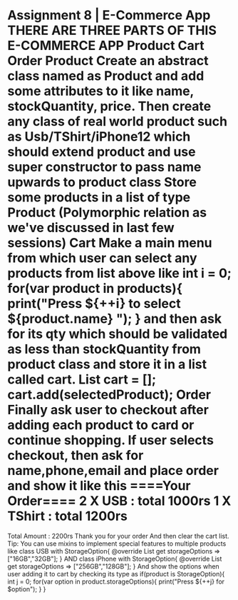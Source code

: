Assignment 8 | E-Commerce App
THERE ARE THREE PARTS OF THIS E-COMMERCE APP
Product
Cart
Order
Product
Create an abstract class named as Product and add some attributes to it like name, stockQuantity, price.
Then create any class of real world product such as Usb/TShirt/iPhone12 which should extend product and use super constructor to pass name upwards to product class
Store some products in a list of type Product (Polymorphic relation as we've discussed in last few sessions)
Cart
Make a main menu from which user can select any products from list above like
int i = 0;
for(var product in products){
print("Press ${++i} to select ${product.name} ");
}
and then ask for its qty which should be validated as less than stockQuantity from product class and store it in a list called cart.
List<Product> cart = [];
cart.add(selectedProduct);
Order
Finally ask user to checkout after adding each product to card or continue shopping. If user selects checkout, then ask for name,phone,email and place order and show it like this
====Your Order====
2 X USB : total 1000rs
1 X TShirt : total 1200rs
=====
Total Amount : 2200rs
Thank you for your order
And then clear the cart list.
Tip: You can use mixins to implement special features to multiple products like
class USB with StorageOption{
@override
List<String> get storageOptions => ["16GB","32GB"];
}
AND
class iPhone with StorageOption{
@override
List<String> get storageOptions => ["256GB","128GB"];
}
And show the options when user adding it to cart by checking its type as
if(product is StorageOption){
int j = 0;
for(var option in product.storageOptions){
print("Press ${++j} for $option");
}
}
